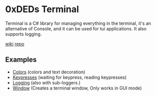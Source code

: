 # 0xDEDs Terminal
Terminal is a C# library for managing everything in the terminal, it's an alternative of Console, and it can be used for tui applications. 
It also supports logging.

[wiki](https://github.com/dedouwe26/Terminal/wiki)
[repo](https://github.com/dedouwe26/Terminal)
## Examples
- [Colors](https://github.com/dedouwe26/Terminal/tree/main/examples/Colors/Program.cs) (colors and text decoration) 
- [Keypresses](https://github.com/dedouwe26/Terminal/tree/main/examples/Keypresses/Program.cs) (waiting for keypress, reading keypresses)
- [Logging](https://github.com/dedouwe26/Terminal/tree/main/examples/Logging/Program.cs) (also with sub-loggers.)
- [Window](https://github.com/dedouwe26/Terminal/tree/main/examples/Window/Program.cs) (Creates a terminal window, Only works in GUI mode)
